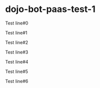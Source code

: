 # dojo-bot-paas-test-1

Test line#0

Test line#1

Test line#2

Test line#3

Test line#4

Test line#5

Test line#6
